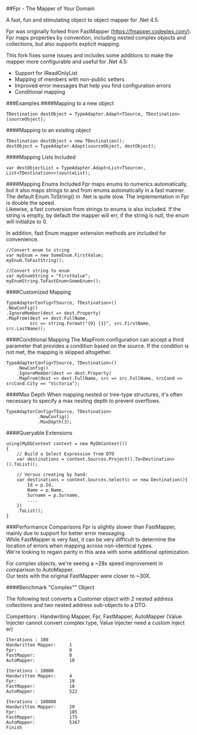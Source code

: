 ##Fpr - The Mapper of Your Domain

A fast, fun and stimulating object to object mapper for .Net 4.5.  

Fpr was originally forked from FastMapper (https://fmapper.codeplex.com/).
Fpr maps properties by convention, including nested complex objects and collections, but also supports
explicit mapping.

This fork fixes some issues and includes some additions to make the mapper more configurable and useful for .Net 4.5:

* Support for IReadOnlyList
* Mapping of members with non-public setters
* Improved error messages that help you find configuration errors
* Conditional mapping


###Examples
####Mapping to a new object

    TDestination destObject = TypeAdapter.Adapt<TSource, TDestination>(sourceObject);

####Mapping to an existing object

    TDestination destObject = new TDestination();
    destObject = TypeAdapter.Adapt(sourceObject, destObject);

####Mapping Lists Included

    var destObjectList = TypeAdapter.Adapt<List<TSource>, List<TDestination>>(sourceList);

####Mapping Enums Included
Fpr maps enums to numerics automatically, but it also maps strings to and from enums automatically in a fast manner.  
The default Enum.ToString() in .Net is quite slow.  The implementation in Fpr is double the speed.  
Likewise, a fast conversion from strings to enums is also included.  If the string is emplty, by default the mapper will err, 
if the string is null, the enum will initialize to 0.

In addition, fast Enum mapper extension methods are included for convenience.

    //Convert enum to string
    var myEnum = new SomeEnum.FirstValue;
    myEnum.ToFastString();

    //Convert string to enum
    var myEnumString = "FirstValue";
    myEnumString.ToFastEnum<SomeEnum>();
    

####Customized Mapping

    TypeAdapterConfig<TSource, TDestination>()
    .NewConfig()
    .IgnoreMember(dest => dest.Property)
    .MapFrom(dest => dest.FullName, 
             src => string.Format("{0} {1}", src.FirstName, src.LastName));

####Conditional Mapping
The MapFrom configuration can accept a third parameter that provides a condition based on the source.
If the condition is not met, the mapping is skipped altogether.

    TypeAdapterConfig<TSource, TDestination>()
        .NewConfig()
        .IgnoreMember(dest => dest.Property)
        .MapFrom(dest => dest.FullName, src => src.FullName, srcCond => srcCond.City == "Victoria");

####Max Depth
When mapping nested or tree-type structures, it's often necessary to specify a max nesting depth to prevent overflows.

    TypeAdapterConfig<TSource, TDestination>
                .NewConfig()
                .MaxDepth(3);

####Queryable Extensions

    using(MyDbContext context = new MyDbContext())
    {
        // Build a Select Expression from DTO
        var destinations = context.Sources.Project().To<Destination>().ToList();

        // Versus creating by hand:
        var destinations = context.Sources.Select(c => new Destination(){
            Id = p.Id,
            Name = p.Name,
            Surname = p.Surname,
            ....
        })
        .ToList();
    }

###Performance Comparisons
Fpr is slightly slower than FastMapper, mainly due to support for better error messaging.  
While FastMapper is very fast, it can be very difficult to determine the location of errors when mapping across non-identical types.  
We're looking to regain parity in this area with some additional optimization.  

For complex objects, we're seeing a ~28x speed improvement in comparison to AutoMapper.  
Our tests with the original FastMapper were closer to ~30X.

####Benchmark "Complex"" Object

The following test converts a Customer object with 2 nested address collections and two nested address sub-objects to a DTO.

Competitors : Handwriting Mapper, Fpr, FastMapper, AutoMapper
(Value Injecter cannot convert complex type, Value injecter need a custom inject
er)

    Iterations : 100
    Handwritten Mapper:     1
    Fpr:                    0
    FastMapper:             0
    AutoMapper:             10

    Iterations : 10000
    Handwritten Mapper:     4
    Fpr:                    19
    FastMapper:             18
    AutoMapper:             522

    Iterations : 100000
    Handwritten Mapper:     29
    Fpr:                    185
    FastMapper:             175
    AutoMapper:             5167
    Finish
